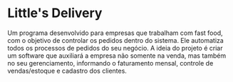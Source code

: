 # Little's Delivery
  Um programa desenvolvido para empresas que trabalham com fast food, com o objetivo de controlar os pedidos dentro do sistema. Ele automatiza todos os processos de pedidos do seu negócio. 
  A ideia do projeto é criar um software que auxiliará a empresa não somente na venda, mas também no seu gerenciamento, informando o faturamento mensal, controle de vendas/estoque e cadastro dos clientes.   
